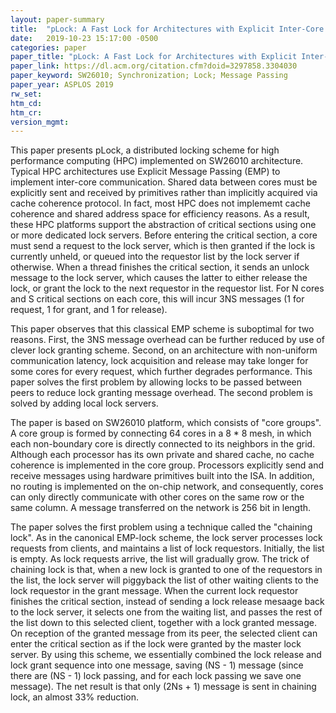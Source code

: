 ```yaml
---
layout: paper-summary
title:  "pLock: A Fast Lock for Architectures with Explicit Inter-Core Message Passing"
date:   2019-10-23 15:17:00 -0500
categories: paper
paper_title: "pLock: A Fast Lock for Architectures with Explicit Inter-Core Message Passing"
paper_link: https://dl.acm.org/citation.cfm?doid=3297858.3304030
paper_keyword: SW26010; Synchronization; Lock; Message Passing
paper_year: ASPLOS 2019
rw_set: 
htm_cd: 
htm_cr: 
version_mgmt: 
---
```


This paper presents pLock, a distributed locking scheme for high performance computing (HPC) implemented on SW26010 architecture.
Typical HPC architectures use Explicit Message Passing (EMP) to implement inter-core communication. Shared data between
cores must be explicitly sent and received by primitives rather than implicitly acquired via cache coherence protocol.
In fact, most HPC does not implememt cache coherence and shared address space for efficiency reasons. As a result, these
HPC platforms support the abstraction of critical sections using one or more dedicated lock servers. Before entering the
critical section, a core must send a request to the lock server, which is then granted if the lock is currently unheld,
or queued into the requestor list by the lock server if otherwise. When a thread finishes the critical section, it
sends an unlock message to the lock server, which causes the latter to either release the lock, or grant the lock
to the next requestor in the requestor list. For N cores and S critical sections on each core, this will incur 3NS
messages (1 for request, 1 for grant, and 1 for release).

This paper observes that this classical EMP scheme is suboptimal for two reasons. First, the 3NS message overhead can
be further reduced by use of clever lock granting scheme. Second, on an architecture with non-uniform communication latency,
lock acquisition and release may take longer for some cores for every request, which further degrades performance. This
paper solves the first problem by allowing locks to be passed between peers to reduce lock granting message overhead. The 
second problem is solved by adding local lock servers.

The paper is based on SW26010 platform, which consists of "core groups". A core group is formed by connecting 64 cores
in a 8 * 8 mesh, in which each non-boundary core is directly connected to its neighbors in the grid. Although each processor 
has its own private and shared cache, no cache coherence is implemented in the core group. Processors explicitly send and 
receive messages using hardware primitives built into the ISA. In addition, no routing is implemented on the on-chip 
network, and consequently, cores can only directly communicate with other cores on the same row or the same column.
A message transferred on the network is 256 bit in length. 

The paper solves the first problem using a technique called the "chaining lock". As in the canonical EMP-lock scheme,
the lock server processes lock requests from clients, and maintains a list of lock requestors. Initially, the list
is empty. As lock requests arrive, the list will gradually grow. The trick of chaining lock is that, when a new lock
is granted to one of the requestors in the list, the lock server will piggyback the list of other waiting clients to the 
lock requestor in the grant message. When the current lock requestor finishes the critical section, instead of sending 
a lock release mesaage back to the lock server, it selects one from the waiting list, and passes the rest of the list
down to this selected client, together with a lock granted message. On reception of the granted message from its peer, 
the selected client can enter the critical section as if the lock were granted by the master lock server. By using this
scheme, we essentially combined the lock release and lock grant sequence into one message, saving (NS - 1) message (since
there are (NS - 1) lock passing, and for each lock passing we save one message). The net result is that only (2Ns + 1) 
message is sent in chaining lock, an almost 33% reduction.